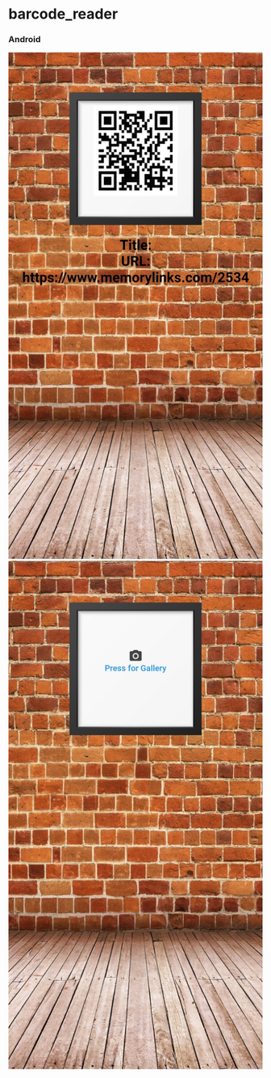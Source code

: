 # barcode_reader


### Android
![](https://github.com/chirag-goel360/barcode_reader/blob/main/android1.jpg)
![](https://github.com/chirag-goel360/barcode_reader/blob/main/android2.jpg)
